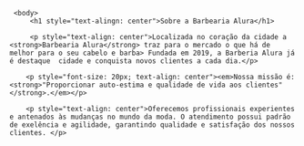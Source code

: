 <!DOCTYPE HTML>
<html lang="pt-br">
     <head>
         <meta charset="UTF-8">
         <title>Barbearia Alura</title>
     </head>

     <body>
         <h1 style="text-alingn: center">Sobre a Barbearia Alura</h1>

         <p style="text-align: center">Localizada no coração da cidade a <strong>Barbearia Alura</strong> traz para o mercado o que há de melhor para o seu cabelo e barba> Fundada em 2019, a Barberia Alura já é destaque  cidade e conquista novos clientes a cada dia.</p>

        <p style="font-size: 20px; text-align: center"><em>Nossa missão é: <strong>"Proporcionar auto-estima e qualidade de vida aos clientes"</strong>.</em></p>

        <p style="text-align: center">Oferecemos profissionais experientes e antenados às mudanças no mundo da moda. O atendimento possui padrão de exelência e agilidade, garantindo qualidade e satisfação dos nossos clientes. </p>
   </body>
</html>
         
